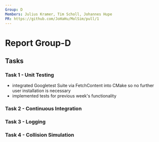 ```yaml
---
Group: D
Members: Julius Kramer, Tim Scholl, Johannes Hupe
PR: https://github.com/JoHaHu/MolSim/pull/1
---
```


# Report Group-D

## Tasks

### Task 1 - Unit Testing

- integrated Googletest Suite via FetchContent into CMake so no further user installation is necessary
- implemented tests for previous week's functionality


### Task 2 - Continuous Integration


### Task 3 - Logging


### Task 4 - Collision Simulation


